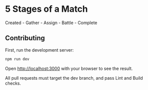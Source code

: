 # 5 Stages of a Match
Created - Gather - Assign - Battle - Complete 

## Contributing

First, run the development server:

```bash
npm run dev
```
Open [http://localhost:3000](http://localhost:3000) with your browser to see the result.

All pull requests must target the dev branch, and pass Lint and Build checks.